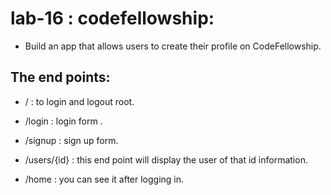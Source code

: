 
# lab-16 : codefellowship:


* Build an app that allows users to create their profile on CodeFellowship.

## The end points:
+ /  :  to login and logout root.

+ /login : login form .
+ /signup : sign up form.

+ /users/{id} : this end point will display the user of that id information.
+ /home : you can see it after logging in.